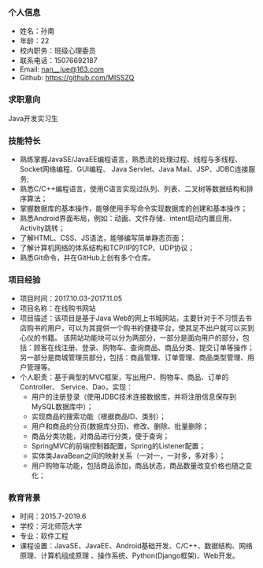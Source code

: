 ### 个人信息
* 姓名：孙南
* 年龄：22
* 校内职务：班级心理委员
* 联系电话：15076692187
* Email: nan__jue@163.com
* Github: https://github.com/MISSZQ
### 求职意向
  Java开发实习生
### 技能特长
  * 熟练掌握JavaSE/JavaEE编程语言，熟悉流的处理过程、线程与多线程、Socket网络编程、GUI编程、
Java Servlet、Java Mail、JSP、JDBC连接服务;
  * 熟悉C/C++编程语言，使用C语言实现过队列、列表、二叉树等数据结构和排序算法；
  * 掌握数据库的基本操作，能够使用手写命令实现数据库的创建和基本操作；
  * 熟悉Android界面布局，例如：动画、文件存储、intent启动内置应用、Activity跳转；
  * 了解HTML、CSS、JS语法，能够编写简单静态页面；
  * 了解计算机网络的体系结构和TCP/IP的TCP、UDP协议；
  * 熟悉Git命令，并在GitHub上创有多个仓库。
###  项目经验
  * 项目时间：2017.10.03-2017.11.05        
  * 项目名称：在线购书网站
  * 项目描述：该项目是基于Java Web的网上书城网站，主要针对于不习惯去书店购书的用户，可以为其提供一个购书的便捷平台，使其足不出户就可以买到心仪的书籍。
     该网站功能块可以分为两部分，一部分是面向用户的部分，包括：顾客在线注册、登录、购物车、查询商品、商品分类、提交订单等操作；另一部分是商城管理员部分，包括：商品管理、订单管理、商品类型管理、用户管理等。
  * 个人职责：基于典型的MVC框架，写出用户、购物车、商品、订单的Controller、 Service、Dao，实现：
    + 用户的注册登录（使用JDBC技术连接数据库，并将注册信息保存到MySQL数据库中）；
    + 实现商品的搜索功能（根据商品ID、类别）；
    + 用户和商品的分页(数据库分页)、修改、删除、批量删除；
    + 商品分类功能，对商品进行分类，便于查询；
    + SpringMVC的前端控制器配置，Spring的Listener配置；
    + 实体类JavaBean之间的映射关系（一对一，一对多，多对多）；
    + 用户购物车功能，包括商品添加，商品状态，商品数量改变价格也随之变化；
###  教育背景
  * 时间：2015.7-2019.6
  * 学校：河北师范大学
  * 专业：软件工程
  * 课程设置：JavaSE、JavaEE、Android基础开发、C/C++、数据结构、网络原理、计算机组成原理 、操作系统、Python(Django框架)、Web开发。
